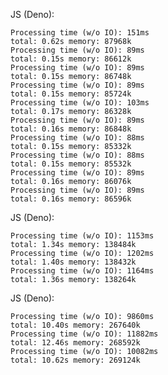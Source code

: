 
JS (Deno):

	Processing time (w/o IO): 151ms
	total: 0.62s memory: 87968k
	Processing time (w/o IO): 89ms
	total: 0.15s memory: 86612k
	Processing time (w/o IO): 89ms
	total: 0.15s memory: 86748k
	Processing time (w/o IO): 89ms
	total: 0.15s memory: 85724k
	Processing time (w/o IO): 103ms
	total: 0.17s memory: 86328k
	Processing time (w/o IO): 89ms
	total: 0.16s memory: 86848k
	Processing time (w/o IO): 88ms
	total: 0.15s memory: 85332k
	Processing time (w/o IO): 88ms
	total: 0.15s memory: 85532k
	Processing time (w/o IO): 89ms
	total: 0.16s memory: 86076k
	Processing time (w/o IO): 89ms
	total: 0.16s memory: 86596k

JS (Deno):

	Processing time (w/o IO): 1153ms
	total: 1.34s memory: 138484k
	Processing time (w/o IO): 1202ms
	total: 1.40s memory: 138432k
	Processing time (w/o IO): 1164ms
	total: 1.36s memory: 138264k

JS (Deno):

	Processing time (w/o IO): 9860ms
	total: 10.40s memory: 267640k
	Processing time (w/o IO): 11882ms
	total: 12.46s memory: 268592k
	Processing time (w/o IO): 10082ms
	total: 10.62s memory: 269124k
